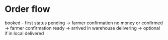 # Order flow

booked - first status
    pending -> farmer confirmation no money
    or
    confirmed -> farmer confirmation 
ready -> arrived in warehouse
delivering -> optional if in local
delivered
